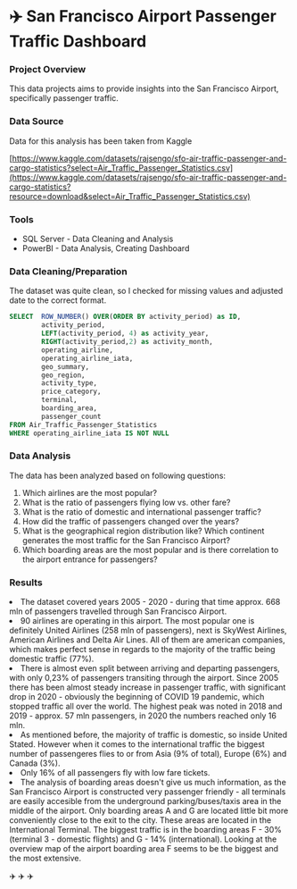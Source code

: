 # ✈️ San Francisco Airport Passenger Traffic Dashboard
### Project Overview
This data projects aims to provide insights into the San Francisco Airport, specifically passenger traffic.


### Data Source

Data for this analysis has been taken from Kaggle 

[https://www.kaggle.com/datasets/rajsengo/sfo-air-traffic-passenger-and-cargo-statistics?select=Air_Traffic_Passenger_Statistics.csv](https://www.kaggle.com/datasets/rajsengo/sfo-air-traffic-passenger-and-cargo-statistics?resource=download&select=Air_Traffic_Passenger_Statistics.csv)


### Tools

- SQL Server - Data Cleaning and Analysis
- PowerBI - Data Analysis, Creating Dashboard


### Data Cleaning/Preparation

The dataset was quite clean, so I checked for missing values and adjusted date to the correct format.

```sql
SELECT  ROW_NUMBER() OVER(ORDER BY activity_period) as ID,
		activity_period,
		LEFT(activity_period, 4) as activity_year, 
		RIGHT(activity_period,2) as activity_month,
		operating_airline, 
		operating_airline_iata, 
		geo_summary, 
		geo_region, 
		activity_type, 
		price_category, 
		terminal, 
		boarding_area, 
		passenger_count
FROM Air_Traffic_Passenger_Statistics
WHERE operating_airline_iata IS NOT NULL


```

### Data Analysis

The data has been analyzed based on following questions:

1. Which airlines are the most popular?
2. What is the ratio of passengers flying low vs. other fare?
3. What is the ratio of domestic and international passenger traffic?
4. How did the traffic of passengers changed over the years?
5. What is the geographical region distribution like? Which continent generates the most traffic for the San Francisco Airport?
6. Which boarding areas are the most popular and is there correlation to the airport entrance for passengers?

### Results

<li> The dataset covered years 2005 - 2020 - during that time approx. 668 mln of passengers travelled through San Francisco Airport.

<li> 90 airlines are operating in this airport. The most popular one is definitely United Airlines (258 mln of passengers), next is SkyWest Airlines, American Airlines and Delta Air Lines. All of them are 
     american companies, which makes perfect sense in regards to the majority of the traffic being domestic traffic (77%).
	
<li> There is almost even split between arriving and departing passengers, with only 0,23% of passengers transiting through the airport. Since 2005 there has been almost steady increase in passenger 	 
     traffic, with significant drop in 2020 - obviously the beginning of COVID 19 pandemic, which stopped traffic all over the world. The highest peak was noted in 2018 and 2019 - approx. 57 mln 
     passengers, in 2020 the numbers reached only 16 mln.

<li> As mentioned before, the majority of traffic is domestic, so inside United Stated. However when it comes to the international traffic the biggest number of passengeres flies to or from Asia (9% of 
     total), Europe (6%) and Canada (3%).
<li> Only 16% of all passengers fly with low fare tickets.

<li> The analysis of boarding areas doesn't give us much information, as the San Francisco Airport is constructed very passenger friendly - all terminals are easily accesible from the underground 
     parking/buses/taxis area in the middle of the airport. Only boarding areas A and G are located little bit more conveniently close to the exit to the city. These areas are located in the International 
     Terminal. The biggest traffic is in the boarding areas F - 30% (terminal 3 - domestic flights) and G - 14% (international). Looking at the overview map of the airport boarding area F seems to 
     be the biggest and the most extensive.




✈️ ✈️ ✈️
